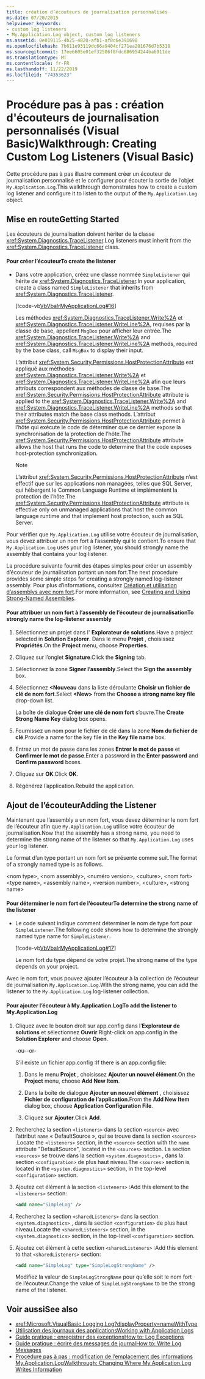 ```yaml
---
title: création d’écouteurs de journalisation personnalisés
ms.date: 07/20/2015
helpviewer_keywords:
- custom log listeners
- My.Application.Log object, custom log listeners
ms.assetid: 0e019115-4b25-4820-afb1-af8c6e391698
ms.openlocfilehash: 7b611e93119dc66a9404cf271ea201676d7b5318
ms.sourcegitcommit: 17ee6605e01ef32506f8fdc686954244ba6911de
ms.translationtype: MT
ms.contentlocale: fr-FR
ms.lasthandoff: 11/22/2019
ms.locfileid: "74353623"
---
```

# <a name="walkthrough-creating-custom-log-listeners-visual-basic"></a><span data-ttu-id="dd2f6-102">Procédure pas à pas : création d'écouteurs de journalisation personnalisés (Visual Basic)</span><span class="sxs-lookup"><span data-stu-id="dd2f6-102">Walkthrough: Creating Custom Log Listeners (Visual Basic)</span></span>

<span data-ttu-id="dd2f6-103">Cette procédure pas à pas illustre comment créer un écouteur de journalisation personnalisé et le configurer pour écouter la sortie de l’objet `My.Application.Log`.</span><span class="sxs-lookup"><span data-stu-id="dd2f6-103">This walkthrough demonstrates how to create a custom log listener and configure it to listen to the output of the `My.Application.Log` object.</span></span>

## <a name="getting-started"></a><span data-ttu-id="dd2f6-104">Mise en route</span><span class="sxs-lookup"><span data-stu-id="dd2f6-104">Getting Started</span></span>

<span data-ttu-id="dd2f6-105">Les écouteurs de journalisation doivent hériter de la classe <xref:System.Diagnostics.TraceListener>.</span><span class="sxs-lookup"><span data-stu-id="dd2f6-105">Log listeners must inherit from the <xref:System.Diagnostics.TraceListener> class.</span></span>

#### <a name="to-create-the-listener"></a><span data-ttu-id="dd2f6-106">Pour créer l’écouteur</span><span class="sxs-lookup"><span data-stu-id="dd2f6-106">To create the listener</span></span>

- <span data-ttu-id="dd2f6-107">Dans votre application, créez une classe nommée `SimpleListener` qui hérite de <xref:System.Diagnostics.TraceListener>.</span><span class="sxs-lookup"><span data-stu-id="dd2f6-107">In your application, create a class named `SimpleListener` that inherits from <xref:System.Diagnostics.TraceListener>.</span></span>

     [!code-vb[VbVbalrMyApplicationLog#16](~/samples/snippets/visualbasic/VS_Snippets_VBCSharp/VbVbalrMyApplicationLog/VB/Form1.vb#16)]

     <span data-ttu-id="dd2f6-108">Les méthodes <xref:System.Diagnostics.TraceListener.Write%2A> et <xref:System.Diagnostics.TraceListener.WriteLine%2A>, requises par la classe de base, appellent `MsgBox` pour afficher leur entrée.</span><span class="sxs-lookup"><span data-stu-id="dd2f6-108">The <xref:System.Diagnostics.TraceListener.Write%2A> and <xref:System.Diagnostics.TraceListener.WriteLine%2A> methods, required by the base class, call `MsgBox` to display their input.</span></span>

     <span data-ttu-id="dd2f6-109">L’attribut <xref:System.Security.Permissions.HostProtectionAttribute> est appliqué aux méthodes <xref:System.Diagnostics.TraceListener.Write%2A> et <xref:System.Diagnostics.TraceListener.WriteLine%2A> afin que leurs attributs correspondent aux méthodes de classe de base.</span><span class="sxs-lookup"><span data-stu-id="dd2f6-109">The <xref:System.Security.Permissions.HostProtectionAttribute> attribute is applied to the <xref:System.Diagnostics.TraceListener.Write%2A> and <xref:System.Diagnostics.TraceListener.WriteLine%2A> methods so that their attributes match the base class methods.</span></span> <span data-ttu-id="dd2f6-110">L’attribut <xref:System.Security.Permissions.HostProtectionAttribute> permet à l’hôte qui exécute le code de déterminer que ce dernier expose la synchronisation de la protection de l’hôte.</span><span class="sxs-lookup"><span data-stu-id="dd2f6-110">The <xref:System.Security.Permissions.HostProtectionAttribute> attribute allows the host that runs the code to determine that the code exposes host-protection synchronization.</span></span>

    > [!NOTE]
    > <span data-ttu-id="dd2f6-111">L’attribut <xref:System.Security.Permissions.HostProtectionAttribute> n’est effectif que sur les applications non managées, telles que SQL Server, qui hébergent le Common Language Runtime et implémentent la protection de l’hôte.</span><span class="sxs-lookup"><span data-stu-id="dd2f6-111">The <xref:System.Security.Permissions.HostProtectionAttribute> attribute is effective only on unmanaged applications that host the common language runtime and that implement host protection, such as SQL Server.</span></span>

<span data-ttu-id="dd2f6-112">Pour vérifier que `My.Application.Log` utilise votre écouteur de journalisation, vous devez attribuer un nom fort à l’assembly qui le contient.</span><span class="sxs-lookup"><span data-stu-id="dd2f6-112">To ensure that `My.Application.Log` uses your log listener, you should strongly name the assembly that contains your log listener.</span></span>

<span data-ttu-id="dd2f6-113">La procédure suivante fournit des étapes simples pour créer un assembly d’écouteur de journalisation portant un nom fort.</span><span class="sxs-lookup"><span data-stu-id="dd2f6-113">The next procedure provides some simple steps for creating a strongly named log-listener assembly.</span></span> <span data-ttu-id="dd2f6-114">Pour plus d’informations, consultez [Création et utilisation d’assemblys avec nom fort](../../../../standard/assembly/create-use-strong-named.md).</span><span class="sxs-lookup"><span data-stu-id="dd2f6-114">For more information, see [Creating and Using Strong-Named Assemblies](../../../../standard/assembly/create-use-strong-named.md).</span></span>

#### <a name="to-strongly-name-the-log-listener-assembly"></a><span data-ttu-id="dd2f6-115">Pour attribuer un nom fort à l’assembly de l’écouteur de journalisation</span><span class="sxs-lookup"><span data-stu-id="dd2f6-115">To strongly name the log-listener assembly</span></span>

1. <span data-ttu-id="dd2f6-116">Sélectionnez un projet dans l' **Explorateur de solutions**.</span><span class="sxs-lookup"><span data-stu-id="dd2f6-116">Have a project selected in **Solution Explorer**.</span></span> <span data-ttu-id="dd2f6-117">Dans le menu **Projet** , choisissez **Propriétés**.</span><span class="sxs-lookup"><span data-stu-id="dd2f6-117">On the **Project** menu, choose **Properties**.</span></span>

2. <span data-ttu-id="dd2f6-118">Cliquez sur l’onglet **Signature**.</span><span class="sxs-lookup"><span data-stu-id="dd2f6-118">Click the **Signing** tab.</span></span>

3. <span data-ttu-id="dd2f6-119">Sélectionnez la zone **Signer l’assembly**.</span><span class="sxs-lookup"><span data-stu-id="dd2f6-119">Select the **Sign the assembly** box.</span></span>

4. <span data-ttu-id="dd2f6-120">Sélectionnez **\<Nouveau** dans la liste déroulante **Choisir un fichier de clé de nom fort**.</span><span class="sxs-lookup"><span data-stu-id="dd2f6-120">Select **\<New>** from the **Choose a strong name key file** drop-down list.</span></span>

     <span data-ttu-id="dd2f6-121">La boîte de dialogue **Créer une clé de nom fort** s’ouvre.</span><span class="sxs-lookup"><span data-stu-id="dd2f6-121">The **Create Strong Name Key** dialog box opens.</span></span>

5. <span data-ttu-id="dd2f6-122">Fournissez un nom pour le fichier de clé dans la zone **Nom du fichier de clé**.</span><span class="sxs-lookup"><span data-stu-id="dd2f6-122">Provide a name for the key file in the **Key file name** box.</span></span>

6. <span data-ttu-id="dd2f6-123">Entrez un mot de passe dans les zones **Entrer le mot de passe** et **Confirmer le mot de passe**.</span><span class="sxs-lookup"><span data-stu-id="dd2f6-123">Enter a password in the **Enter password** and **Confirm password** boxes.</span></span>

7. <span data-ttu-id="dd2f6-124">Cliquez sur **OK**.</span><span class="sxs-lookup"><span data-stu-id="dd2f6-124">Click **OK**.</span></span>

8. <span data-ttu-id="dd2f6-125">Régénérez l’application.</span><span class="sxs-lookup"><span data-stu-id="dd2f6-125">Rebuild the application.</span></span>

## <a name="adding-the-listener"></a><span data-ttu-id="dd2f6-126">Ajout de l’écouteur</span><span class="sxs-lookup"><span data-stu-id="dd2f6-126">Adding the Listener</span></span>

<span data-ttu-id="dd2f6-127">Maintenant que l’assembly a un nom fort, vous devez déterminer le nom fort de l’écouteur afin que `My.Application.Log` utilise votre écouteur de journalisation.</span><span class="sxs-lookup"><span data-stu-id="dd2f6-127">Now that the assembly has a strong name, you need to determine the strong name of the listener so that `My.Application.Log` uses your log listener.</span></span>

<span data-ttu-id="dd2f6-128">Le format d’un type portant un nom fort se présente comme suit.</span><span class="sxs-lookup"><span data-stu-id="dd2f6-128">The format of a strongly named type is as follows.</span></span>

<span data-ttu-id="dd2f6-129">\<nom type>, \<nom assembly>, \<numéro version>, \<culture>, \<nom fort></span><span class="sxs-lookup"><span data-stu-id="dd2f6-129">\<type name>, \<assembly name>, \<version number>, \<culture>, \<strong name></span></span>

#### <a name="to-determine-the-strong-name-of-the-listener"></a><span data-ttu-id="dd2f6-130">Pour déterminer le nom fort de l’écouteur</span><span class="sxs-lookup"><span data-stu-id="dd2f6-130">To determine the strong name of the listener</span></span>

- <span data-ttu-id="dd2f6-131">Le code suivant indique comment déterminer le nom de type fort pour `SimpleListener`.</span><span class="sxs-lookup"><span data-stu-id="dd2f6-131">The following code shows how to determine the strongly named type name for `SimpleListener`.</span></span>

     [!code-vb[VbVbalrMyApplicationLog#17](~/samples/snippets/visualbasic/VS_Snippets_VBCSharp/VbVbalrMyApplicationLog/VB/Form1.vb#17)]

     <span data-ttu-id="dd2f6-132">Le nom fort du type dépend de votre projet.</span><span class="sxs-lookup"><span data-stu-id="dd2f6-132">The strong name of the type depends on your project.</span></span>

<span data-ttu-id="dd2f6-133">Avec le nom fort, vous pouvez ajouter l’écouteur à la collection de l’écouteur de journalisation `My.Application.Log`.</span><span class="sxs-lookup"><span data-stu-id="dd2f6-133">With the strong name, you can add the listener to the `My.Application.Log` log-listener collection.</span></span>

#### <a name="to-add-the-listener-to-myapplicationlog"></a><span data-ttu-id="dd2f6-134">Pour ajouter l’écouteur à My.Application.Log</span><span class="sxs-lookup"><span data-stu-id="dd2f6-134">To add the listener to My.Application.Log</span></span>

1. <span data-ttu-id="dd2f6-135">Cliquez avec le bouton droit sur app.config dans l’**Explorateur de solutions** et sélectionnez **Ouvrir**.</span><span class="sxs-lookup"><span data-stu-id="dd2f6-135">Right-click on app.config in the **Solution Explorer** and choose **Open**.</span></span>

     <span data-ttu-id="dd2f6-136">-ou-</span><span class="sxs-lookup"><span data-stu-id="dd2f6-136">-or-</span></span>

     <span data-ttu-id="dd2f6-137">S’il existe un fichier app.config :</span><span class="sxs-lookup"><span data-stu-id="dd2f6-137">If there is an app.config file:</span></span>

    1. <span data-ttu-id="dd2f6-138">Dans le menu **Projet** , choisissez **Ajouter un nouvel élément**.</span><span class="sxs-lookup"><span data-stu-id="dd2f6-138">On the **Project** menu, choose **Add New Item**.</span></span>

    2. <span data-ttu-id="dd2f6-139">Dans la boîte de dialogue **Ajouter un nouvel élément** , choisissez **Fichier de configuration de l’application**.</span><span class="sxs-lookup"><span data-stu-id="dd2f6-139">From the **Add New Item** dialog box, choose **Application Configuration File**.</span></span>

    3. <span data-ttu-id="dd2f6-140">Cliquez sur **Ajouter**.</span><span class="sxs-lookup"><span data-stu-id="dd2f6-140">Click **Add**.</span></span>

2. <span data-ttu-id="dd2f6-141">Recherchez la section `<listeners>` dans la section `<source>` avec l’attribut `name` « DefaultSource », qui se trouve dans la section `<sources>` .</span><span class="sxs-lookup"><span data-stu-id="dd2f6-141">Locate the `<listeners>` section, in the `<source>` section with the `name` attribute "DefaultSource", located in the `<sources>` section.</span></span> <span data-ttu-id="dd2f6-142">La section `<sources>` se trouve dans la section `<system.diagnostics>` , dans la section `<configuration>` de plus haut niveau.</span><span class="sxs-lookup"><span data-stu-id="dd2f6-142">The `<sources>` section is located in the `<system.diagnostics>` section, in the top-level `<configuration>` section.</span></span>

3. <span data-ttu-id="dd2f6-143">Ajoutez cet élément à la section `<listeners>` :</span><span class="sxs-lookup"><span data-stu-id="dd2f6-143">Add this element to the `<listeners>` section:</span></span>

    ```xml
    <add name="SimpleLog" />
    ```

4. <span data-ttu-id="dd2f6-144">Recherchez la section `<sharedListeners>` dans la section `<system.diagnostics>` , dans la section `<configuration>` de plus haut niveau.</span><span class="sxs-lookup"><span data-stu-id="dd2f6-144">Locate the `<sharedListeners>` section, in the `<system.diagnostics>` section, in the top-level `<configuration>` section.</span></span>

5. <span data-ttu-id="dd2f6-145">Ajoutez cet élément à cette section `<sharedListeners>` :</span><span class="sxs-lookup"><span data-stu-id="dd2f6-145">Add this element to that `<sharedListeners>` section:</span></span>

    ```xml
    <add name="SimpleLog" type="SimpleLogStrongName" />
    ```

     <span data-ttu-id="dd2f6-146">Modifiez la valeur de `SimpleLogStrongName` pour qu’elle soit le nom fort de l’écouteur.</span><span class="sxs-lookup"><span data-stu-id="dd2f6-146">Change the value of `SimpleLogStrongName` to be the strong name of the listener.</span></span>

## <a name="see-also"></a><span data-ttu-id="dd2f6-147">Voir aussi</span><span class="sxs-lookup"><span data-stu-id="dd2f6-147">See also</span></span>

- <xref:Microsoft.VisualBasic.Logging.Log?displayProperty=nameWithType>
- [<span data-ttu-id="dd2f6-148">Utilisation des journaux des applications</span><span class="sxs-lookup"><span data-stu-id="dd2f6-148">Working with Application Logs</span></span>](../../../../visual-basic/developing-apps/programming/log-info/working-with-application-logs.md)
- [<span data-ttu-id="dd2f6-149">Guide pratique : enregistrer des exceptions</span><span class="sxs-lookup"><span data-stu-id="dd2f6-149">How to: Log Exceptions</span></span>](../../../../visual-basic/developing-apps/programming/log-info/how-to-log-exceptions.md)
- [<span data-ttu-id="dd2f6-150">Guide pratique : écrire des messages de journal</span><span class="sxs-lookup"><span data-stu-id="dd2f6-150">How to: Write Log Messages</span></span>](../../../../visual-basic/developing-apps/programming/log-info/how-to-write-log-messages.md)
- [<span data-ttu-id="dd2f6-151">Procédure pas à pas : modification de l’emplacement des informations My.Application.Log</span><span class="sxs-lookup"><span data-stu-id="dd2f6-151">Walkthrough: Changing Where My.Application.Log Writes Information</span></span>](../../../../visual-basic/developing-apps/programming/log-info/walkthrough-changing-where-my-application-log-writes-information.md)
